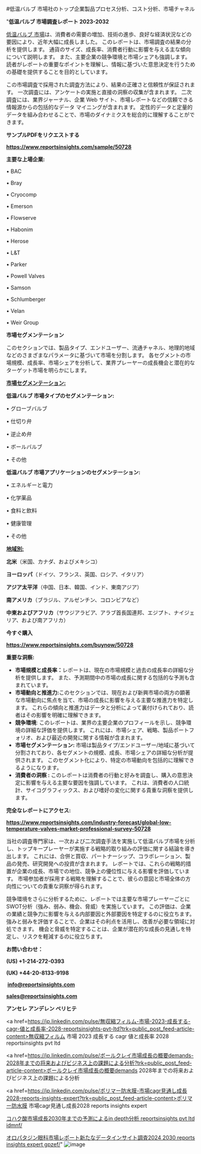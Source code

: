 #低温バルブ 市場社のトップ企業製品プロセス分析、コスト分析、市場チャネル

"<strong>低温バルブ 市場調査レポート 2023-2032</strong>

<a href=https://www.reportsinsights.com/sample/50728>低温バルブ 市場</a>は、消費者の需要の増加、技術の進歩、良好な経済状況などの要因により、近年大幅に成長しました。 このレポートは、市場調査の結果の分析を提供します。 通貨のサイズ、成長率、消費者行動に影響を与える主な傾向について説明します。 また、主要企業の競争環境と市場シェアも強調します。 読者がレポートの重要なポイントを理解し、情報に基づいた意思決定を行うための基礎を提供することを目的としています。

この市場調査で採用された調査方法により、結果の正確さと信頼性が保証されます。 一次調査には、アンケートの実施と直接の洞察の収集が含まれます。 二次調査には、業界ジャーナル、企業 Web サイト、市場レポートなどの信頼できる情報源からの包括的なデータ マイニングが含まれます。 定性的データと定量的データを組み合わせることで、市場のダイナミクスを総合的に理解することができます。

<strong><b>サンプルPDFをリクエストする</b></strong>

<a href=https://www.reportsinsights.com/sample/50728><strong><u>https://www.reportsinsights.com/sample/50728</u></strong></a>

<strong>主要な上場企業:</strong>

• BAC

• Bray

• Cryocomp

• Emerson

• Flowserve

• Habonim

• Herose

• L&T

• Parker

• Powell Valves

• Samson

• Schlumberger

• Velan

• Weir Group

<strong>市場セグメンテーション</strong>

このセクションでは、製品タイプ、エンドユーザー、流通チャネル、地理的地域などのさまざまなパラメータに基づいて市場を分割します。 各セグメントの市場規模、成長率、市場シェアを分析して、業界プレーヤーの成長機会と潜在的なターゲット市場を明らかにします。

<strong><u>市場セグメンテーション</u></strong><strong><u>:</u></strong>

<strong>低温バルブ 市場タイプのセグメンテーション:</strong>

• グローブバルブ

• 仕切り弁

• 逆止め弁

• ボールバルブ

• その他

<strong>低温バルブ 市場アプリケーションのセグメンテーション:</strong>

• エネルギーと電力

• 化学薬品

• 食料と飲料

• 健康管理

• その他

<strong><u>地域別</u></strong><strong><u>:</u></strong>

<strong>北米</strong>（米国、カナダ、およびメキシコ）

<strong>ヨーロッパ</strong>（ドイツ、フランス、英国、ロシア、イタリア）

<strong>アジア太平洋</strong>（中国、日本、韓国、インド、東南アジア）

<strong>南アメリカ</strong>（ブラジル、アルゼンチン、コロンビアなど）

<strong>中東およびアフリカ</strong>（サウジアラビア、アラブ首長国連邦、エジプト、ナイジェリア、および南アフリカ）

<strong>今すぐ購入</strong>

<a href=https://www.reportsinsights.com/buynow/50728><strong><u>https://www.reportsinsights.com/buynow/50728</u></strong></a>

<strong>重要な洞察:</strong>
<ul>
  <li><strong>市場規模と成長率：</strong>レポートは、現在の市場規模と過去の成長率の詳細な分析を提供します。 また、予測期間中の市場の成長に関する包括的な予測も含まれています。</li>
  <li><strong>市場動向と推進力:</strong>このセクションでは、現在および新興市場の両方の顕著な市場動向に焦点を当て、市場の成長に影響を与える主要な推進力を特定します。 これらの傾向と推進力はデータと分析によって裏付けられており、読者はその影響を明確に理解できます。</li>
  <li><strong>競争環境</strong>: このレポートは、業界の主要企業のプロフィールを示し、競争環境の詳細な評価を提供します。 これには、市場シェア、戦略、製品ポートフォリオ、および最近の開発に関する情報が含まれます。</li>
  <li><strong>市場セグメンテーション: </strong>市場は製品タイプ/エンドユーザー/地域に基づいて分割されており、各セグメントの規模、成長、市場シェアの詳細な分析が提供されます。 このセグメント化により、特定の市場動向を包括的に理解できるようになります。</li>
  <li><strong>消費者の洞察 : </strong>このレポートは消費者の行動と好みを調査し、購入の意思決定に影響を与える主要な要因を強調しています。 これは、消費者の人口統計、サイコグラフィックス、および嗜好の変化に関する貴重な洞察を提供します。</li>
</ul>
<strong>完全なレポートにアクセス:</strong>

<a href=https://www.reportsinsights.com/industry-forecast/global-low-temperature-valves-market-professional-survey-50728><strong><u><b>https://www.reportsinsights.com/industry-forecast/global-low-temperature-valves-market-professional-survey-50728</b></u></strong></a>

当社の調査専門家は、一次および二次調査手法を実施して低温バルブ市場を分析し、トップキープレーヤーが実施する戦略的取り組みの評価に関する結論を導き出します。 これには、合併と買収、パートナーシップ、コラボレーション、製品の発売、研究開発への投資が含まれます。 レポートでは、これらの戦略的措置が企業の成長、市場での地位、競争上の優位性に与える影響を評価しています。 市場参加者が採用する戦略を理解することで、彼らの意図と市場全体の方向性についての貴重な洞察が得られます。

競争環境をさらに分析するために、レポートでは主要な市場プレーヤーごとにSWOT分析（強み、弱み、機会、脅威）を実施しています。 この評価は、企業の業績と競争力に影響を与える内部要因と外部要因を特定するのに役立ちます。 強みと弱みを評価することで、企業はその利点を活用し、改善が必要な領域に対処できます。 機会と脅威を特定することは、企業が潜在的な成長の見通しを特定し、リスクを軽減するのに役立ちます。

<strong>お問い合わせ：</strong>

<strong>(US) +1-214-272-0393</strong>

<strong>(UK) +44-20-8133-9198</strong>

<strong> </strong><a href=info@reportsinsights.com><strong><u>info@reportsinsights.com</u></strong></a>

<a href=sales@reportsinsights.com><strong><u>sales@reportsinsights.com</u></strong></a>

<strong>アンセレ アンデレン ベリヒテ</strong>

<a href=https://jp.linkedin.com/pulse/無収縮フィルム-市場-2023-成長する-cagr-値と成長率-2028-reportsinsights-pvt-ltd?trk=public_post_feed-article-content>無収縮フィルム 市場 2023 成長する cagr 値と成長率 2028 reportsinsights pvt ltd</a>

<a href=https://jp.linkedin.com/pulse/ボールクレイ市場成長の概要demands-2028年までの将来およびビジネス上の課題による分析?trk=public_post_feed-article-content>ボールクレイ市場成長の概要demands 2028年までの将来およびビジネス上の課題による分析</a>

<a href=https://jp.linkedin.com/pulse/ポリマー防水膜-市場cagr見通し成長2028-reports-insights-expert?trk=public_post_feed-article-content>ポリマー防水膜 市場cagr見通し成長2028 reports insights expert</a>

<a href=https://www.linkedin.com/pulse/コハク酸市場成長2030年までの予測によるin-depth分析-reportsinsights-pvt-ltd-idmnf/>コハク酸市場成長2030年までの予測によるin depth分析 reportsinsights pvt ltd idmnf/</a>

<a href=https://www.linkedin.com/pulse/オロパタジン眼科市場レポート新たなデータインサイト調査2024-2030-reports-insights-expert-gpzef/>オロパタジン眼科市場レポート新たなデータインサイト調査2024 2030 reports insights expert gpzef/</a>"
![image](https://github.com/aakesh123242/RIMarket/assets/158431203/fbb62178-59aa-4b35-be42-784ca2dc016f)
